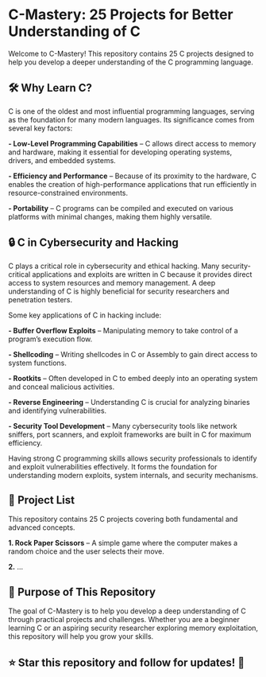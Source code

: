 # C-Mastery: 25 Projects for Better Understanding of C
Welcome to C-Mastery! This repository contains 25 C projects designed to help you develop a deeper understanding of the C programming language.

## 🛠 Why Learn C?
C is one of the oldest and most influential programming languages, serving as the foundation for many modern languages. Its significance comes from several key factors:

**- Low-Level Programming Capabilities** – C allows direct access to memory and hardware, making it essential for developing operating systems, drivers, and embedded systems.

**- Efficiency and Performance** – Because of its proximity to the hardware, C enables the creation of high-performance applications that run efficiently in resource-constrained environments.

**- Portability** – C programs can be compiled and executed on various platforms with minimal changes, making them highly versatile.

## 🔒 C in Cybersecurity and Hacking
C plays a critical role in cybersecurity and ethical hacking. Many security-critical applications and exploits are written in C because it provides direct access to system resources and memory management. A deep understanding of C is highly beneficial for security researchers and penetration testers.

Some key applications of C in hacking include:

**- Buffer Overflow Exploits** – Manipulating memory to take control of a program’s execution flow.

**- Shellcoding** – Writing shellcodes in C or Assembly to gain direct access to system functions.

**- Rootkits** – Often developed in C to embed deeply into an operating system and conceal malicious activities.

**- Reverse Engineering** – Understanding C is crucial for analyzing binaries and identifying vulnerabilities.

**- Security Tool Development** – Many cybersecurity tools like network sniffers, port scanners, and exploit frameworks are built in C for maximum efficiency.

Having strong C programming skills allows security professionals to identify and exploit vulnerabilities effectively. It forms the foundation for understanding modern exploits, system internals, and security mechanisms.

## 📂 Project List
This repository contains 25 C projects covering both fundamental and advanced concepts.

**1. Rock Paper Scissors** – A simple game where the computer makes a random choice and the user selects their move.

**2.** ...

## 🚀 Purpose of This Repository
The goal of C-Mastery is to help you develop a deep understanding of C through practical projects and challenges. Whether you are a beginner learning C or an aspiring security researcher exploring memory exploitation, this repository will help you grow your skills.

## ⭐ Star this repository and follow for updates! 🚀
